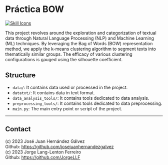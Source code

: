 # Práctica BOW

[![Skill Icons](https://skillicons.dev/icons?i=py&perline=2)](https://skillicons.dev)

This project revolves around the exploration and categorization of textual data through Natural Language Processing (NLP) and Machine Learning (ML) techniques. By leveraging the Bag of Words (BOW) representation method, we apply the k-means clustering algorithm to segment texts into thematically similar groups. The efficacy of various clustering configurations is gauged using the silhouette coefficient.

## Structure

- `data/`: It contains data used or processed in the project.
- `datatxt/`: It contains data in text format.
- `data_analysis_tools/`: It contains tools dedicated to data analysis.
- `preprocessing_tools/`: It contains tools dedicated to data preprocessing.
- `main.py`: The main entry point or script of the project.

---
## Contact

(c) 2023 José Juan Hernández Gálvez 
<br>Github: https://github.com/josejuanhernandezgalvez <br>
(c) 2023 Jorge Lang-Lenton Ferreiro          
Github: https://github.com/JorgeLLF
